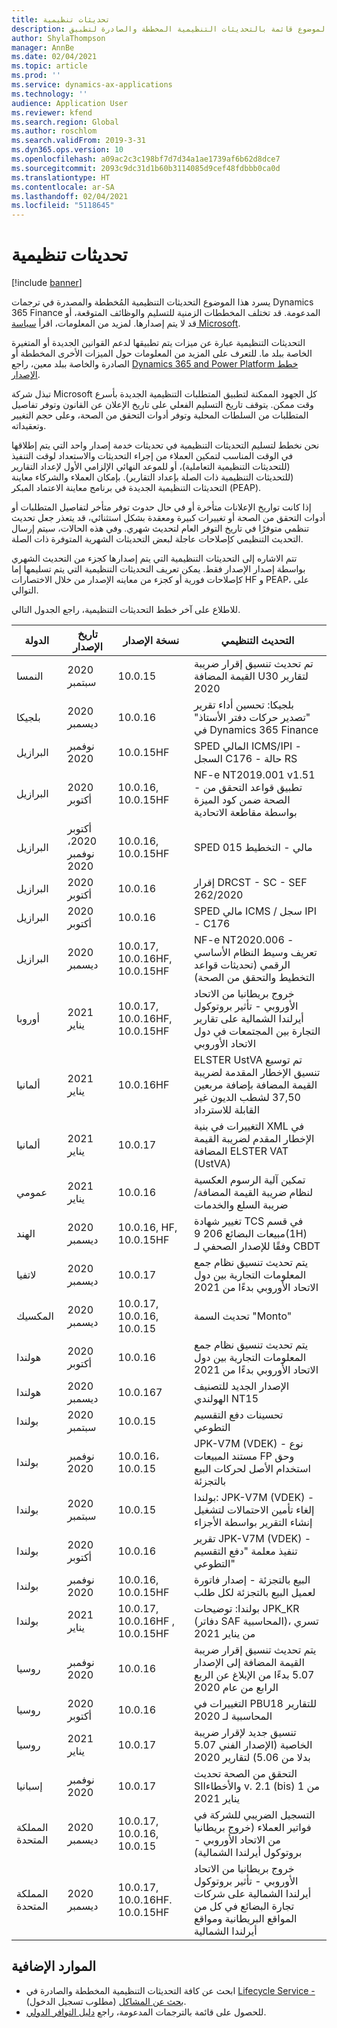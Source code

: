 ```yaml
---
title: تحديثات تنظيمية
description: يوفر هذا الموضوع قائمة بالتحديثات التنظيمية المخططة والصادرة لتطبيق Microsoft Dynamics 365 Finance.
author: ShylaThompson
manager: AnnBe
ms.date: 02/04/2021
ms.topic: article
ms.prod: ''
ms.service: dynamics-ax-applications
ms.technology: ''
audience: Application User
ms.reviewer: kfend
ms.search.region: Global
ms.author: roschlom
ms.search.validFrom: 2019-3-31
ms.dyn365.ops.version: 10
ms.openlocfilehash: a09ac2c3c198bf7d7d34a1ae1739af6b62d8dce7
ms.sourcegitcommit: 2093c9dc31d1b60b3114085d9cef48fdbbb0ca0d
ms.translationtype: HT
ms.contentlocale: ar-SA
ms.lasthandoff: 02/04/2021
ms.locfileid: "5118645"
---
```

# <a name="regulatory-updates"></a>تحديثات تنظيمية

[!include [banner](../includes/banner.md)]

يسرد هذا الموضوع التحديثات التنظيمية المُخططة والمصدرة في ترجمات Dynamics 365 Finance المدعومة. قد تختلف المخططات الزمنية للتسليم والوظائف المتوقعة، أو قد لا يتم إصدارها. لمزيد من المعلومات، اقرأ [سياسة Microsoft](https://go.microsoft.com/fwlink/p/?linkid=2007332). 

التحديثات التنظيمية عبارة عن ميزات يتم تطبيقها لدعم القوانين الجديدة أو المتغيرة الخاصة ببلد ما. للتعرف على المزيد من المعلومات حول الميزات الأخرى المخططة أو الصادرة والخاصة ببلد معين، راجع [Dynamics 365 and Power Platform خطط الإصدار](https://docs.microsoft.com/business-applications-release-notes/index).

تبذل شركة Microsoft كل الجهود الممكنة لتطبيق المتطلبات التنظيمية الجديدة بأسرع وقت ممكن. يتوقف تاريخ التسليم الفعلي على تاريخ الإعلان عن القانون وتوفر تفاصيل المتطلبات من السلطات المحلية وتوفر أدوات التحقق من الصحة، وعلى حجم التغيير وتعقيداته.

نحن نخطط لتسليم التحديثات التنظيمية في تحديثات خدمة إصدار واحد‬ التي يتم إطلاقها في الوقت المناسب لتمكين العملاء من إجراء التحديثات والاستعداد لوقت التنفيذ (للتحديثات التنظيمية التعاملية)، أو للموعد النهائي الإلزامي الأول لإعداد التقارير (للتحديثات التنظيمية ذات الصلة بإعداد التقارير). بإمكان العملاء والشركاء معاينة التحديثات التنظيمية الجديدة في برنامج معاينة الاعتماد المبكر (PEAP).

إذا كانت تواريخ الإعلانات متأخرة أو في حال حدوث توفر متأخر لتفاصيل المتطلبات أو أدوات التحقق من الصحة أو تغييرات كبيرة ومعقدة بشكل استثنائي، قد يتعذر جعل تحديث تنظمي متوفرًا في تاريخ التوفر العام لتحديث شهري. وفي هذه الحالات، سيتم إرسال التحديث التنظيمي كإصلاحات عاجلة لبعض التحديثات الشهرية المتوفرة ذات الصلة.

تتم الاشاره إلى التحديثات التنظيمية التي يتم إصدارها كجزء من التحديث الشهري بواسطة إصدار الإصدار فقط. يمكن تعريف التحديثات التنظيمية التي يتم تسليمها إما كإصلاحات فورية أو كجزء من معاينه الإصدار من خلال الاختصارات HF و PEAP، على التوالي. 

للاطلاع على آخر خطط التحديثات التنظيمية، راجع الجدول التالي.   

|الدولة|تاريخ الإصدار|نسخة الإصدار|التحديث التنظيمي|
|--------------------|---------------|-------|-------|
|      النمسا         |   2020 سبتمبر      | 10.0.15      |   تم تحديث تنسيق إقرار ضريبة القيمة المضافة U30 لتقارير 2020   |
|      بلجيكا         |   2020 ديسمبر      | 10.0.16      |   بلجيكا: تحسين أداء تقرير "تصدير حركات دفتر الأستاذ" في Dynamics 365 Finance   |   
|      البرازيل         |   نوفمبر 2020      | 10.0.15HF      |   SPED المالي ICMS/IPI - السجل C176 - حالة RS   |
|      البرازيل         |   2020 أكتوبر      | 10.0.16, 10.0.15HF      |   NF-e NT2019.001 v1.51 - تطبيق قواعد التحقق من الصحة ضمن كود الميزة بواسطة مقاطعة الاتحادية   |
|      البرازيل         |   أكتوبر 2020، نوفمبر 2020      | 10.0.16, 10.0.15HF      |   SPED مالي - التخطيط 015   |
|      البرازيل         |   2020 أكتوبر      | 10.0.16      |   إقرار DRCST - SC - SEF 262/2020   |
|      البرازيل         |   2020 أكتوبر      | 10.0.16      |   SPED مالي ICMS / سجل IPI - C176   |
|      البرازيل         |   2020 ديسمبر      | 10.0.17, 10.0.16HF, 10.0.15HF      |   NF-e NT2020.006 - تعريف وسيط النظام الأساسي الرقمي (تحديثات قواعد التخطيط والتحقق من الصحة)   |
|      أوروبا        |   2021 يناير       | 10.0.17, 10.0.16HF, 10.0.15HF      |   خروج بريطانيا من الاتحاد الأوروبي - تأثير بروتوكول أيرلندا الشمالية على تقارير التجارة بين المجتمعات في دول الاتحاد الأوروبي  |
|      ألمانيا        |   2021 يناير       | 10.0.16HF      |   ELSTER UstVA تم توسيع تنسيق الإخطار المقدمة لضريبة القيمة المضافة بإضافة مربعين 37,50 لشطب الديون غير القابلة للاسترداد  |
|      ألمانيا        |   2021 يناير       | 10.0.17      |   التغييرات في بنية XML في الإخطار المقدم لضريبة القيمة المضافة ELSTER VAT (UstVA)  |
|      عمومي        |   2021 يناير       | 10.0.16      |   تمكين آلية الرسوم العكسية لنظام ضريبة القيمة المضافة/ضريبة السلع والخدمات  |
|      الهند         |   2020 ديسمبر      | 10.0.16, HF, 10.0.15HF      |   تغيير شهادة TCS في قسم مبيعات البضائع 206 9(1H) وفقًا للإصدار الصحفي لـ CBDT  |
|      لاتفيا         |   2020 ديسمبر      | 10.0.17      |   يتم تحديث تنسيق نظام جمع المعلومات التجارية بين دول الاتحاد الأوروبي بدءًا من 2021  |
|      المكسيك         |   2020 ديسمبر      | 10.0.17, 10.0.16, 10.0.15      |   تحديث السمة "Monto" |
|      هولندا         |   2020 أكتوبر      | 10.0.16     |   يتم تحديث تنسيق نظام جمع المعلومات التجارية بين دول الاتحاد الأوروبي بدءًا من 2021 |
|      هولندا         |   2020 ديسمبر      | 10.0.167     |   الإصدار الجديد للتصنيف الهولندي NT15 |
|      بولندا          |   2020 سبتمبر     | 10.0.15     |   تحسينات دفع التقسيم التطوعي |
|      بولندا          |   نوفمبر 2020     | 10.0.16، 10.0.15     |   JPK-V7M (VDEK) - نوع مستند المبيعات FP وحق استخدام الأصل لحركات البيع بالتجزئة |
|      بولندا          |   2020 سبتمبر     | 10.0.15     |   بولندا: JPK-V7M (VDEK) - إلغاء تأمين الاحتمالات لتشغيل إنشاء التقرير بواسطة الأجزاء |
|      بولندا          |   2020 أكتوبر     | 10.0.16     |   تقرير JPK-V7M (VDEK) - تنفيذ معلمة "دفع التقسيم التطوعي" |
|      بولندا          |   نوفمبر 2020     | 10.0.16, 10.0.15HF     |   البيع بالتجزئة - إصدار فاتورة لعميل البيع بالتجزئة لكل طلب |
|      بولندا          |   2021 يناير     | 10.0.17, 10.0.16HF , 10.0.15HF     |   بولندا: توضيحات JPK_KR (دفاتر SAF المحاسبية)، تسري من يناير 2021 |
|      روسيا          |   نوفمبر 2020     | 10.0.16    |   يتم تحديث تنسيق إقرار ضريبة القيمة المضافة إلى الإصدار 5.07 بدءًا من الإبلاغ عن الربع الرابع من عام 2020|
|      روسيا          |   2020 أكتوبر     | 10.0.16    |   التغييرات في PBU18 للتقارير المحاسبية لـ 2020|
|      روسيا          |   2021 يناير     | 10.0.17    |   تنسيق جديد لإقرار ضريبة الخاصية (الإصدار الفني 5.07 بدلا من 5.06) لتقارير 2020|
|      إسبانيا          |   نوفمبر 2020     | 10.0.17    |   التحقق من الصحة تحديث SIIوالأخطاء v. 2.1 (bis) من 1 يناير 2021|
|      المملكة المتحدة         |   2020 ديسمبر     | 10.0.17, 10.0.16, 10.0.15    |   التسجيل الضريبي للشركة في فواتير العملاء (خروج بريطانيا من الاتحاد الأوروبي - بروتوكول أيرلندا الشمالية)|
|      المملكة المتحدة          |   2020 ديسمبر     | 10.0.17, 10.0.16HF. 10.0.15HF    |   خروج بريطانيا من الاتحاد الأوروبي - تأثير بروتوكول أيرلندا الشمالية على شركات تجارة البضائع في كل من المواقع البريطانية ومواقع أيرلندا الشمالية|



## <a name="additional-resources"></a>الموارد الإضافية
- ابحث عن كافة التحديثات التنظيمية المخططة والصادرة في [Lifecycle Service - بحث عن المشاكل](https://lcs.dynamics.com/Logon/Index) (مطلوب تسجيل الدخول).
- للحصول على قائمة بالترجمات المدعومة، راجع [دليل التوافر الدولي](https://aka.ms/dynamics_365_international_availability_deck).


